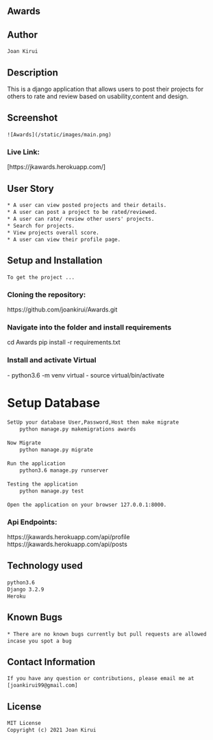 ## Awards
## Author
    Joan Kirui

## Description

  This is a django application that allows users to post their projects for others to rate and review based on usability,content and design.

## Screenshot
    ![Awards](/static/images/main.png)
<h3> Live Link:</h3>
    [https://jkawards.herokuapp.com/]

## User Story
    * A user can view posted projects and their details.
    * A user can post a project to be rated/reviewed.
    * A user can rate/ review other users' projects.
    * Search for projects.
    * View projects overall score.
    * A user can view their profile page.

## Setup and Installation
    To get the project ...

<h3>Cloning the repository:</h3>
    https://github.com/joankirui/Awards.git

<h3>Navigate into the folder and install requirements</h3>
    cd Awards pip install -r requirements.txt

<h3>Install and activate Virtual</h3>
    - python3.6 -m venv virtual 
    - source virtual/bin/activate  

# Setup Database 
    SetUp your database User,Password,Host then make migrate
        python manage.py makemigrations awards

    Now Migrate 
        python manage.py migrate 

    Run the application
        python3.6 manage.py runserver

    Testing the application
        python manage.py test

    Open the application on your browser 127.0.0.1:8000.

<h3> Api Endpoints:</h3>
    https://jkawards.herokuapp.com/api/profile<br>
    https://jkawards.herokuapp.com/api/posts



## Technology used
    python3.6
    Django 3.2.9
    Heroku

## Known Bugs
    * There are no known bugs currently but pull requests are allowed incase you spot a bug

## Contact Information
    If you have any question or contributions, please email me at [joankirui99@gmail.com]

## License
    MIT License
    Copyright (c) 2021 Joan Kirui


